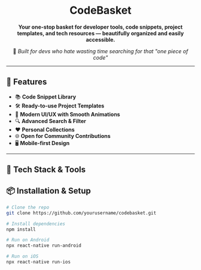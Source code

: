 <div align="center">



# CodeBasket

**Your one-stop basket for developer tools, code snippets, project templates, and tech resources — beautifully organized and easily accessible.**  

🎯 *Built for devs who hate wasting time searching for that "one piece of code"*

</div>

---

## 📌 Features

- 📚 **Code Snippet Library**
- 🛠️ **Ready-to-use Project Templates**
- 🎨 **Modern UI/UX with Smooth Animations**
- 🔍 **Advanced Search & Filter**
- ❤️ **Personal Collections**
- 🌐 **Open for Community Contributions**
- 🖥️ **Mobile-first Design**

---

## 🚀 Tech Stack & Tools  



## 📦 Installation & Setup

```bash
# Clone the repo
git clone https://github.com/yourusername/codebasket.git

# Install dependencies
npm install

# Run on Android
npx react-native run-android

# Run on iOS
npx react-native run-ios
